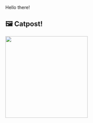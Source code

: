 Hello there!



## 🖼️ Catpost!

<sub>
    <img src="https://cdn2.thecatapi.com/images/4f4.jpg" height="256">
</sub>


